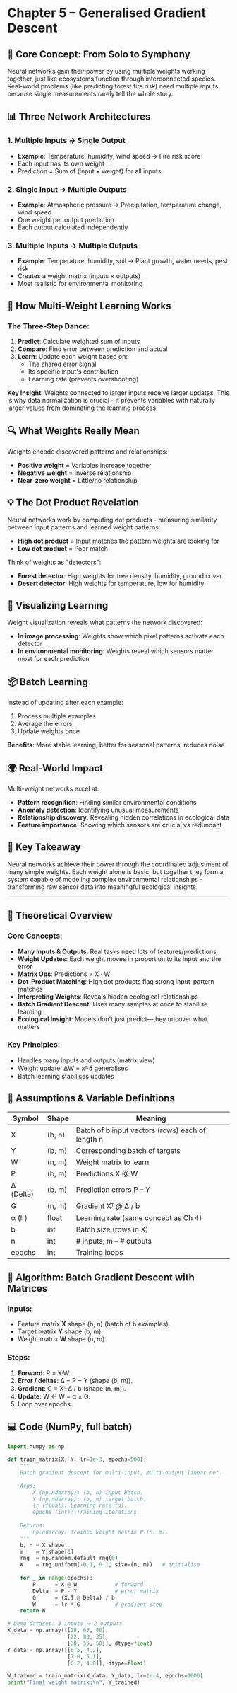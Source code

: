 # Chapter 5 – Generalised Gradient Descent

## 🧠 Core Concept: From Solo to Symphony

Neural networks gain their power by using multiple weights working together, just like ecosystems function through interconnected species. Real-world problems (like predicting forest fire risk) need multiple inputs because single measurements rarely tell the whole story.

## 📊 Three Network Architectures

### 1. Multiple Inputs → Single Output

- **Example**: Temperature, humidity, wind speed → Fire risk score
- Each input has its own weight
- Prediction = Sum of (input × weight) for all inputs

### 2. Single Input → Multiple Outputs

- **Example**: Atmospheric pressure → Precipitation, temperature change, wind speed
- One weight per output prediction
- Each output calculated independently

### 3. Multiple Inputs → Multiple Outputs

- **Example**: Temperature, humidity, soil → Plant growth, water needs, pest risk
- Creates a weight matrix (inputs × outputs)
- Most realistic for environmental monitoring

## 🎯 How Multi-Weight Learning Works

### The Three-Step Dance:

1. **Predict**: Calculate weighted sum of inputs
2. **Compare**: Find error between prediction and actual
3. **Learn**: Update each weight based on:
   - The shared error signal
   - Its specific input's contribution
   - Learning rate (prevents overshooting)

**Key Insight**: Weights connected to larger inputs receive larger updates. This is why data normalization is crucial - it prevents variables with naturally larger values from dominating the learning process.

## 🔍 What Weights Really Mean

Weights encode discovered patterns and relationships:

- **Positive weight** = Variables increase together
- **Negative weight** = Inverse relationship
- **Near-zero weight** = Little/no relationship

## 💡 The Dot Product Revelation

Neural networks work by computing dot products - measuring similarity between input patterns and learned weight patterns:

- **High dot product** = Input matches the pattern weights are looking for
- **Low dot product** = Poor match

Think of weights as "detectors":

- **Forest detector**: High weights for tree density, humidity, ground cover
- **Desert detector**: High weights for temperature, low for humidity

## 🎨 Visualizing Learning

Weight visualization reveals what patterns the network discovered:

- **In image processing**: Weights show which pixel patterns activate each detector
- **In environmental monitoring**: Weights reveal which sensors matter most for each prediction

## 📦 Batch Learning

Instead of updating after each example:

1. Process multiple examples
2. Average the errors
3. Update weights once

**Benefits**: More stable learning, better for seasonal patterns, reduces noise

## 🌍 Real-World Impact

Multi-weight networks excel at:

- **Pattern recognition**: Finding similar environmental conditions
- **Anomaly detection**: Identifying unusual measurements
- **Relationship discovery**: Revealing hidden correlations in ecological data
- **Feature importance**: Showing which sensors are crucial vs redundant

## 🔑 Key Takeaway

Neural networks achieve their power through the coordinated adjustment of many simple weights. Each weight alone is basic, but together they form a system capable of modeling complex environmental relationships - transforming raw sensor data into meaningful ecological insights.

---

## 🧠 Theoretical Overview

### Core Concepts:

- **Many Inputs & Outputs**: Real tasks need lots of features/predictions
- **Weight Updates**: Each weight moves in proportion to its input and the error
- **Matrix Ops**: Predictions = X · W
- **Dot-Product Matching**: High dot products flag strong input–pattern matches
- **Interpreting Weights**: Reveals hidden ecological relationships
- **Batch Gradient Descent**: Uses many samples at once to stabilise learning
- **Ecological Insight**: Models don't just predict—they uncover what matters

### Key Principles:

- Handles many inputs and outputs (matrix view)
- Weight update: ΔW = xᵀ·δ generalises
- Batch learning stabilises updates

## 📑 Assumptions & Variable Definitions

| Symbol | Shape | Meaning |
|--------|-------|---------|
| X | (b, n) | Batch of b input vectors (rows) each of length n |
| Y | (b, m) | Corresponding batch of targets |
| W | (n, m) | Weight matrix to learn |
| P | (b, m) | Predictions X @ W |
| Δ (Delta) | (b, m) | Prediction errors P – Y |
| G | (n, m) | Gradient Xᵀ @ Δ / b |
| α (lr) | float | Learning rate (same concept as Ch 4) |
| b | int | Batch size (rows in X) |
| n | int | # inputs; m – # outputs |
| epochs | int | Training loops |

## 🔑 Algorithm: Batch Gradient Descent with Matrices

### Inputs:

- Feature matrix **X** shape (b, n) (batch of b examples).
- Target matrix **Y** shape (b, m).
- Weight matrix **W** shape (n, m).

### Steps:

1. **Forward**: P = X·W.
2. **Error / deltas**: Δ = P − Y   (shape (b, m)).
3. **Gradient**: G = Xᵀ·Δ / b   (shape (n, m)).
4. **Update**: W ← W − α × G.
5. Loop over epochs.

## 💻 Code (NumPy, full batch)

```python
import numpy as np

def train_matrix(X, Y, lr=1e-3, epochs=500):
    """
    Batch gradient descent for multi-input, multi-output linear net.
    
    Args:
        X (np.ndarray): (b, n) input batch.
        Y (np.ndarray): (b, m) target batch.
        lr (float): Learning rate (α).
        epochs (int): Training iterations.
    
    Returns:
        np.ndarray: Trained weight matrix W (n, m).
    """
    b, n = X.shape
    m    = Y.shape[1]
    rng  = np.random.default_rng(0)
    W    = rng.uniform(-0.1, 0.1, size=(n, m))   # initialise
    
    for _ in range(epochs):
        P      = X @ W            # forward
        Delta  = P - Y            # error matrix
        G      = (X.T @ Delta) / b
        W     -= lr * G           # gradient step
    return W

# Demo dataset: 3 inputs ➜ 2 outputs
X_data = np.array([[28, 65, 40],
                   [22, 80, 35],
                   [30, 55, 50]], dtype=float)
Y_data = np.array([[6.5, 4.2],
                   [7.0, 5.1],
                   [6.2, 4.8]], dtype=float)

W_trained = train_matrix(X_data, Y_data, lr=1e-4, epochs=1000)
print("Final weight matrix:\n", W_trained)
